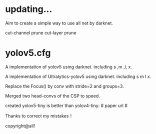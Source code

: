 # updating...

Aim to create a simple way to use all net by darknet.

cut-channel prune
cut-layer prune

# yolov5.cfg
A implementation of yolov5 using darknet. including  s ,m ,l, x.

A implementation of Ultralytics-yolov5 using darknet. including s m l x. 

Replace the Focus() by conv with stride=2 and groups=3.

Merged two head-convs of the CSP to speed.


created yolov5-tiny is better than yolov4-tiny: # paper url #

Thanks to correct my mistakes！

copyright@all!